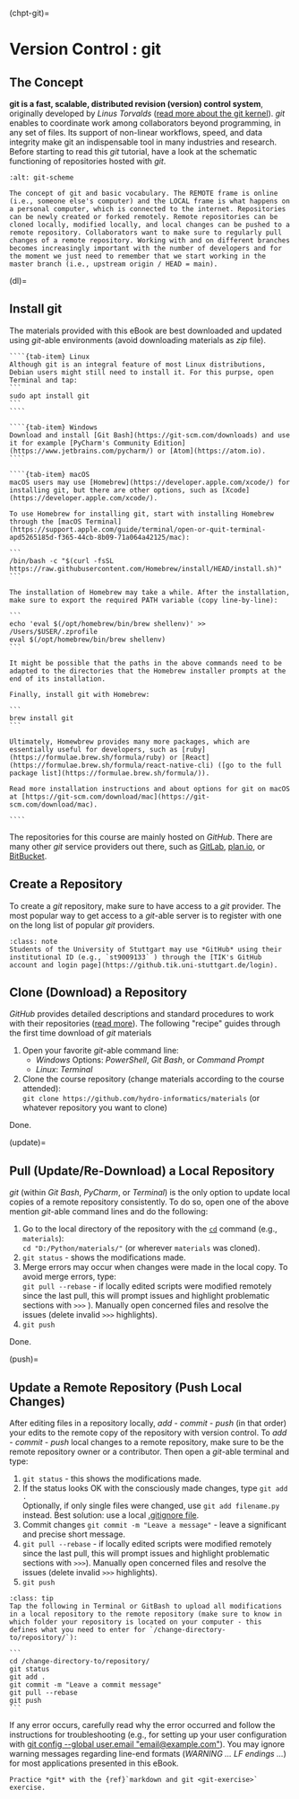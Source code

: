 (chpt-git)=
# Version Control : git

## The Concept

**git is a fast, scalable, distributed revision (version) control system**, originally developed by *Linus Torvalds*  ([read more about the git kernel](https://git.kernel.org/)). *git* enables to coordinate work among collaborators beyond programming, in any set of files. Its support of non-linear workflows, speed, and data integrity make git an indispensable tool in many industries and research. Before starting to read this *git* tutorial, have a look at the schematic functioning of repositories hosted with *git*.

```{figure} ../img/git-scheme.png
:alt: git-scheme

The concept of git and basic vocabulary. The REMOTE frame is online (i.e., someone else's computer) and the LOCAL frame is what happens on a personal computer, which is connected to the internet. Repositories can be newly created or forked remotely. Remote repositories can be cloned locally, modified locally, and local changes can be pushed to a remote repository. Collaborators want to make sure to regularly pull changes of a remote repository. Working with and on different branches becomes increasingly important with the number of developers and for the moment we just need to remember that we start working in the master branch (i.e., upstream origin / HEAD = main).
```

(dl)=
## Install git
The materials provided with this eBook are best downloaded and updated using *git*-able environments (avoid downloading materials as *zip* file).

`````{tab-set}
````{tab-item} Linux
Although git is an integral feature of most Linux distributions, Debian users might still need to install it. For this purpse, open Terminal and tap:
```
sudo apt install git
```
````

````{tab-item} Windows
Download and install [Git Bash](https://git-scm.com/downloads) and use it for example [PyCharm's Community Edition](https://www.jetbrains.com/pycharm/) or [Atom](https://atom.io).
````

````{tab-item} macOS
macOS users may use [Homebrew](https://developer.apple.com/xcode/) for installing git, but there are other options, such as [Xcode](https://developer.apple.com/xcode/).

To use Homebrew for installing git, start with installing Homebrew through the [macOS Terminal](https://support.apple.com/guide/terminal/open-or-quit-terminal-apd5265185d-f365-44cb-8b09-71a064a42125/mac):

```
/bin/bash -c "$(curl -fsSL https://raw.githubusercontent.com/Homebrew/install/HEAD/install.sh)"
```

The installation of Homebrew may take a while. After the installation, make sure to export the required PATH variable (copy line-by-line):

```
echo 'eval $(/opt/homebrew/bin/brew shellenv)' >> /Users/$USER/.zprofile
eval $(/opt/homebrew/bin/brew shellenv)
```

It might be possible that the paths in the above commands need to be adapted to the directories that the Homebrew installer prompts at the end of its installation.

Finally, install git with Homebrew:

```
brew install git
```

Ultimately, Homewbrew provides many more packages, which are essentially useful for developers, such as [ruby](https://formulae.brew.sh/formula/ruby) or [React](https://formulae.brew.sh/formula/react-native-cli) ([go to the full package list](https://formulae.brew.sh/formula/)).

Read more installation instructions and about options for git on macOS at [https://git-scm.com/download/mac](https://git-scm.com/download/mac).

````
`````

The repositories for this course are mainly hosted on *GitHub*. There are many other *git* service providers out there, such as [GitLab](https://gitlab.com/pages), [plan.io](https://plan.io/knowledge-management/), or [BitBucket](https://bitbucket.org/).


## Create a Repository

To create a *git* repository, make sure to have access to a *git* provider. The most popular way to get access to a *git*-able server is to register with one on the long list of popular *git* providers.

```{admonition} Students of the University of Stuttgart
:class: note
Students of the University of Stuttgart may use *GitHub* using their institutional ID (e.g., `st9009133` ) through the [TIK's GitHub account and login page](https://github.tik.uni-stuttgart.de/login).
```

## Clone (Download) a Repository

*GitHub* provides detailed descriptions and standard procedures to work with their repositories ([read more](https://help.github.com/en/articles/cloning-a-repository)). The following "recipe" guides through the first time download of *git* materials

1. Open your favorite *git*-able command line:
    * *Windows* Options: *PowerShell*, *Git Bash*, or *Command Prompt*
    * *Linux*: *Terminal*
1. Clone the course repository (change materials according to the course attended):<br> `git clone https://github.com/hydro-informatics/materials`  (or whatever repository you want to clone)

Done.

(update)=
## Pull (Update/Re-Download) a Local Repository

*git* (within *Git Bash*, *PyCharm*, or *Terminal*) is the only option to update local copies of a remote repository consistently. To do so, open one of the above mention *git*-able command lines and do the following:

1. Go to the local directory of the repository with the [`cd`](https://en.wikipedia.org/wiki/Cd_(command)) command (e.g., `materials`):<br> `cd "D:/Python/materials/"` (or wherever `materials` was cloned).
1. `git status` - shows the modifications made.
1.  Merge errors may occur when changes were made in the local copy. To avoid merge errors, type: <br> `git pull --rebase` - if locally edited scripts were modified remotely since the last pull, this will prompt issues and highlight problematic sections with `>>>` ). Manually open concerned files and resolve the issues (delete invalid `>>>` highlights).
1. `git push`

Done.


(push)=
## Update a Remote Repository (Push Local Changes)

After editing files in a repository locally, *add* - *commit* - *push* (in that order) your edits to the remote copy of the repository with version control. To *add* - *commit* - *push* local changes to a remote repository, make sure to be the remote repository owner or a contributor. Then open a *git*-able terminal and type:
1. `git status` - this shows the modifications made.
1. If the status looks OK with the consciously made changes, type `git add .` <br>Optionally, if only single files were changed, use `git add filename.py` instead. Best solution: use a local [.gitignore file](https://help.github.com/en/github/using-git/ignoring-files).
1. Commit changes `git commit -m "Leave a message"` - leave a significant and precise short message.
1. `git pull --rebase` - if locally edited scripts were modified remotely since the last pull, this will prompt issues and highlight problematic sections with `>>>`). Manually open concerned files and resolve the issues (delete invalid `>>>` highlights).
1. `git push`

````{admonition} Summary for updating a repository
:class: tip
Tap the following in Terminal or GitBash to upload all modifications in a local repository to the remote repository (make sure to know in which folder your repository is located on your computer - this defines what you need to enter for `/change-directory-to/repository/`):

```
cd /change-directory-to/repository/
git status
git add .
git commit -m "Leave a commit message"
git pull --rebase
git push
```
````

If any error occurs, carefully read why the error occurred and follow the instructions for troubleshooting (e.g., for setting up your user configuration with [git config --global user.email "email@example.com"](https://docs.github.com/en/github/setting-up-and-managing-your-github-user-account/managing-email-preferences/setting-your-commit-email-address#setting-your-commit-email-address-in-git)). You may ignore warning messages regarding line-end formats (*WARNING ... LF endings ...*) for most applications presented in this eBook.

```{admonition} Exercise
Practice *git* with the {ref}`markdown and git <git-exercise>` exercise.
```
